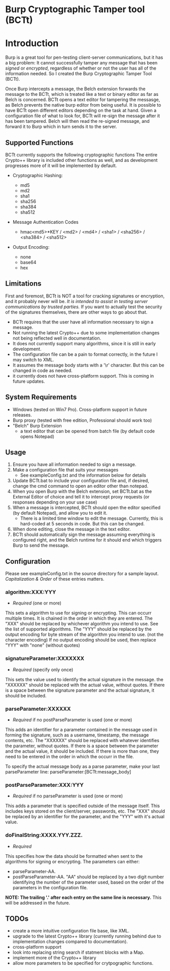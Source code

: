 # Burp Cryptographic Tamper tool (BCTt)

# Introduction
Burp is a great tool for pen-testing client-server communications, but it has a big problem:
It cannot successfully tamper any message that has been *signed* or *encrypted*, regardless of whether or not the user has all 
of the information needed.
So I created the Burp Cryptographic Tamper Tool (BCTt).

Once Burp intercepts a message, the Belch extension forwards the message to the BCTt, 
which is treated like a text or binary editor as far as Belch is concerned.
BCTt opens a text editor for tampering the messasge, as Belch prevents the native burp editor from being useful.
It is possible to have BCTt open different editors depending on the task at hand.
Given a configuration file of what to look for, BCTt will re-sign the message after it has been tampered.
Belch will then read the re-signed message, and forward it to Burp which in turn sends it to the server.



## Supported Functions

BCTt currently supports the following cryptographic functions
The entire Crypto++ library is included other functions as well, and as development progresses more of it will be implemented by 
default.

* Cryptographic Hashing:
    * md5
    * md2
    * sha1
    * sha256
    * sha384
    * sha512
   
* Message Authentication Codes
    * hmac\<md5\>*KEY / \<md2\> / \<md4\> / \<sha1\> / \<sha256\> / \<sha384\> / \<sha512\>
   
* Output Encoding:
    * none
    * base64
    * hex
   
## Limitations

First and foremost, BCTt is NOT a tool for cracking signatures or encryption, and it probably never will be. _It is intended to 
assist in testing server communications by trusted parties._
If you want to actually test the security of the signatures themselves, there are other ways to go about that.
* BCTt requires that the user have all information necessary to sign a message.
* Not running the latest Crypto++ due to some implementation changes not being reflected well in documentation.
* It does not currently support many algorithms, since it is still in early development.
* The configuration file can be a pain to format correctly, in the future I may switch to XML.
* It assumes the message body starts with a '\r' character. But this can be changed in code as needed.
* it currently does not have cross-platform support. This is coming in future updates.


## System Requirements

* Windows (tested on Win7 Pro). Cross-platform support in future releases.
* Burp proxy (tested with free edition, Professional should work too)
* "Belch" Burp Extension
    * a text editor that can be opened from batch file (by default code opens Notepad)

## Usage

1) Ensure you have all information needed to sign a message.
2) Make a configuration file that suits your messages 
    * See exampleConfig.txt and the information below for details
3) Update BCTt.bat to include your configuration file and, if desired, change the cmd command to open an editor other than 
notepad.
4) When you open Burp with the Belch extension, set BCTt.bat as the External Editor of choice and tell it to intercept proxy 
requests (or responses depending on your use case)
5) When a message is intercepted, BCTt should open the editor specified (by default Notepad), and allow you to edit it.
    * There is a limited time window to edit the message. Currently, this is hard-coded at 5 seconds in code. But this can be 
changed. 
6) When done editing, close the message in the text editor.
7) BCTt should automatically sign the message assuming everything is configured right, and the Belch runtime for it should end 
which triggers Burp to send the message.

## Configuration

Please see exampleConfig.txt in the source directory for a sample layout. *Capitalization & Order* of these entries matters.

### algorithm:XXX:YYY
* _Required_ (one or more)

This sets a algorithm to use for signing or encrypting. This can occurr multiple times. It is chained in the order in which they 
are entered.
The "XXX" should be replaced by whichever algorithm you intend to use. See the list of supported algorithms.
The "YYY" should be replaced by the output encoding for byte stream of the algorithm you intend to use. (not the character 
encoding)
If no output encoding should be used, then replace "YYY" with "none" (without quotes)

	
### signatureParameter:XXXXXXX
* _Required_ (specify only once)

This sets the value used to identify the actual signature in the message.
the "XXXXXX" should be replaced with the actual value, without quotes. If there is a space between the signature parameter and 
the actual signature, it should be included.


### parseParameter:XXXXXX
* _Required_ if no postParseParameter is used (one or more)

This adds an identifier for a parameter contained in the message used in forming the signature, such as a username, timestamp, 
the message contents, etc.
The "XXXXXX" should be replaced with whatever identifies the parameter, without quotes. If there is a space between the 
parameter and the actual value, it should be included.
If there is more than one, they need to be entered in the order in which the occurr in the file.
	
To specify the actual message body as a parse parameter, make your last parseParameter line:
parseParameter:[BCTt:message_body]

	
### postParseParameter:XXX:YYY
* _Required_ if no parseParameter is used (one or more)

This adds a parameter that is specified outside of the message itself. This includes keys stored on the client/server, 
passwords, etc.
The "XXX" should be replaced by an identifier for the parameter, and the "YYY" with it's actual value.


### doFinalString:XXXX.YYY.ZZZ.
* _Required_

This specifies how the data should be formatted when sent to the algorithms for signing or encrypting.
The parameters can either:
* parseParameter-AA.
* postParseParameter-AA.
"AA" should be replaced by a two digit number identifying the number of the parameter used, based on the order of the parameters 
in the configuration file.
	
**NOTE: The trailing '.' after each entry on the same line is necessary.** This will be addressed in the future.


## TODOs
* create a more intuitive configuration file base, like XML.
* upgrade to the latest Crypto++ library (currently running behind due to implementation changes compared to documentation).
* cross-platform support
* look into replacing string search if statment blocks with a Map.
* implement more of the Crypto++ library
* allow more parameters to be specified for crytpographic functions.
